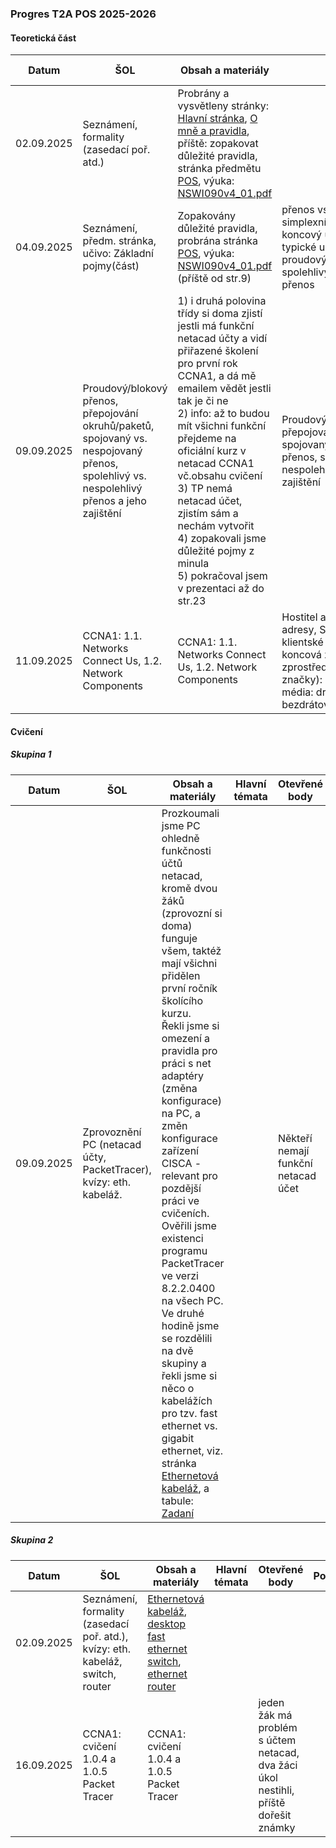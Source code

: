 ### Progres T2A POS 2025-2026

#### Teoretická část

| Datum      | ŠOL                                                          | Obsah a materiály                                            | Hlavní témata                                                | Otevřené body                                                | Poznámka |
| ---------- | ------------------------------------------------------------ | ------------------------------------------------------------ | ------------------------------------------------------------ | ------------------------------------------------------------ | -------- |
| 02.09.2025 | Seznámení, formality (zasedací poř. atd.)                    | Probrány a vysvětleny stránky: [Hlavní stránka](../../README.md), [O mně a pravidla](../../o-mne/readme.md), příště: zopakovat důležité pravidla, stránka předmětu [POS](../../predmety/pos/readme.md), výuka: [NSWI090v4_01.pdf](../../predmety/pos/materialy/NSWI090v4_01.pdf) |                                                              |                                                              |          |
| 04.09.2025 | Seznámení, předm. stránka, učivo: Základní pojmy(část)       | Zopakovány důležité pravidla, probrána stránka [POS](../../predmety/pos/readme.md), výuka: [NSWI090v4_01.pdf](../../predmety/pos/materialy/NSWI090v4_01.pdf) (příště od str.9) | přenos vs. zpracování, simplexní/duplexní/poloduplexní, koncový uzel/vnitřní uzel, typické uživatelské služby, proudový vs. blokový přenos, spolehlivý vs. nespolehlivý přenos | 1) netacad.com účty a přiřazené školení na rok pro žáky(+já) |          |
| 09.09.2025 | Proudový/blokový přenos, přepojování okruhů/paketů, spojovaný vs. nespojovaný přenos, spolehlivý vs. nespolehlivý přenos a jeho zajištění | 1) i druhá polovina třídy si doma zjistí jestli má funkční netacad účty a vidí přiřazené školení pro první rok CCNA1, a dá mě emailem vědět jestli tak je či ne<br/>2) info: až to budou mít všichni funkční přejdeme na oficiální kurz v netacad CCNA1 vč.obsahu cvičení<br/>3) TP nemá netacad účet, zjistím sám a nechám vytvořit<br/>4) zopakovali jsme důležité pojmy z minula<br/>5) pokračoval jsem v prezentaci až do str.23 | Proudový/blokový přenos, přepojování okruhů/paketů, spojovaný vs. nespojovaný přenos, spolehlivý vs. nespolehlivý přenos a jeho zajištění | 1) netacad.com účty a přiřazené školení na rok pro žáky(+já) |          |
| 11.09.2025 | CCNA1: 1.1. Networks Connect Us, 1.2. Network Components     | CCNA1: 1.1. Networks Connect Us, 1.2. Network Components     | Hostitel a význam/obsah jeho IP adresy, Server/Client, typické klientské služby, peer-to-peer, koncová zařízení, pojem LAN, zprostředkující zařízení (a jejich značky): router, switch aj., síťová média: drátová, optická, bezdrátová | CZ/EN znění příště?                                          |          |

#### Cvičení

##### Skupina 1

| Datum      | ŠOL                                                          | Obsah a materiály                                            | Hlavní témata | Otevřené body                       | Poznámka |
| ---------- | ------------------------------------------------------------ | ------------------------------------------------------------ | ------------- | ----------------------------------- | -------- |
| 09.09.2025 | Zprovoznění PC (netacad účty, PacketTracer), kvízy: eth. kabeláž. | Prozkoumali jsme PC ohledně funkčnosti účtů netacad, kromě dvou žáků (zprovozní si doma) funguje všem, taktéž mají všichni přidělen první ročník školícího kurzu.<br/>Řekli jsme si omezení a pravidla pro práci s net adaptéry (změna konfigurace) na PC, a změn konfigurace zařízení CISCA - relevant pro pozdější práci ve cvičeních.<br/>Ověřili jsme existenci programu PacketTracer ve verzi 8.2.2.0400 na všech PC.<br/>Ve druhé hodině jsme se rozdělili na dvě skupiny a řekli jsme si něco o kabelážích pro tzv. fast ethernet vs. gigabit ethernet, viz. stránka [Ethernetová kabeláž](../../predmety/pos/dema/ethernet-cables/readme.md), a tabule: [Zadaní](materialy/t2a-pos_2025-2026/tabule-001.jpg) |               | Někteří nemají funkční netacad účet |          |

##### Skupina 2

| Datum      | ŠOL                                                          | Obsah a materiály                                            | Hlavní témata | Otevřené body                                                | Poznámka |
| ---------- | ------------------------------------------------------------ | ------------------------------------------------------------ | ------------- | ------------------------------------------------------------ | -------- |
| 02.09.2025 | Seznámení, formality (zasedací poř. atd.), kvízy: eth. kabeláž, switch, router | [Ethernetová kabeláž](../../predmety/pos/dema/ethernet-cables/readme.md), [desktop fast ethernet switch](../../predmety/pos/dema/zyxel-es-108a/readme.md), [ethernet router](../../predmety/pos/dema/mikrotik-hexlite-rb750r2/readme.md) |               |                                                              |          |
| 16.09.2025 | CCNA1: cvičení 1.0.4 a 1.0.5 Packet Tracer                   | CCNA1: cvičení 1.0.4 a 1.0.5 Packet Tracer                   |               | jeden žák má problém s účtem netacad, dva žáci úkol nestihli, příště dořešit známky |          |